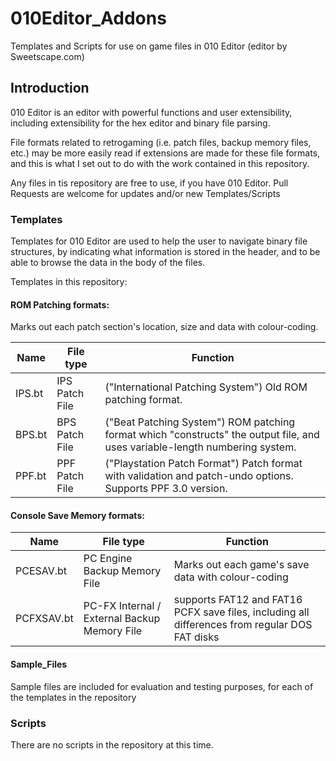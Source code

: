 # 010Editor_Addons

Templates and Scripts for use on game files in 010 Editor (editor by Sweetscape.com)

## Introduction

010 Editor is an editor with powerful functions and user extensibility, including
extensibility for the hex editor and binary file parsing.

File formats related to retrogaming (i.e. patch files, backup memory files, etc.) may
be more easily read if extensions are made for these file formats, and this is what I
set out to do with the work contained in this repository.

Any files in tis repository are free to use, if you have 010 Editor.
Pull Requests are welcome for updates and/or new Templates/Scripts


### Templates

Templates for 010 Editor are used to help the user to navigate binary file structures,
by indicating what information is stored in the header, and to be able to browse the
data in the body of the files.

Templates in this repository:

#### ROM Patching formats:

Marks out each patch section's location, size and data with colour-coding.

| Name | File type | Function |
|------|-----------|----------|
| IPS.bt | IPS Patch File | ("International Patching System") Old ROM patching format. |
| BPS.bt | BPS Patch File | ("Beat Patching System") ROM patching format which "constructs" the output file, and uses variable-length numbering system. |
| PPF.bt | PPF Patch File | ("Playstation Patch Format") Patch format with validation and patch-undo options. Supports PPF 3.0 version. |

#### Console Save Memory formats:

| Name | File type | Function |
|------|-----------|----------|
| PCESAV.bt | PC Engine Backup Memory File | Marks out each game's save data with colour-coding |
| PCFXSAV.bt | PC-FX Internal / External Backup Memory File | supports FAT12 and FAT16 PCFX save files, including all differences from regular DOS FAT disks |


#### Sample_Files

Sample files are included for evaluation and testing purposes, for each of the templates in the repository


### Scripts

There are no scripts in the repository at this time.

